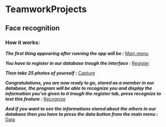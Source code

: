 # TeamworkProjects
## Face recognition
### How it works:
***The first thing appearing after running the app will be :*** [Main menu](https://i.imgur.com/9BFLetK.png)  

***You have to register in our database trough the interface :*** [Register](https://i.imgur.com/TvBlrVa.png)  

***Then take 25 photos of yourself :*** [Capture](https://i.imgur.com/vK6mBLE.png)  

***Congratulations, you are now ready to go, stored as a member in our database, the program will be able to recognize you and display the information you've given to it trough the register tab, press recognize to test this feature :*** [Recognize](https://i.imgur.com/9BAjIYv.png)

***And if you want to see the informations stored about the others in our database then you have to press the data button from the main menu :*** [Data](https://i.imgur.com/cunNZmr.png) 
